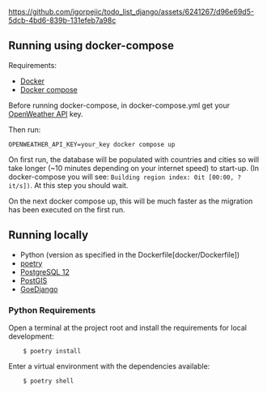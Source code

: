 https://github.com/igorpejic/todo_list_django/assets/6241267/d96e69d5-5dcb-4bd6-839b-131efeb7a98c

## Running using docker-compose


Requirements:
- [Docker](https://docs.docker.com/engine/install/)
- [Docker compose](https://docs.docker.com/compose/install/)

Before running docker-compose, in docker-compose.yml get your [OpenWeather API](https://openweathermap.org/api) key.

Then run:

`OPENWEATHER_API_KEY=your_key docker compose up`

On first run, the database will be populated with countries and cities so will take longer (~10 minutes depending on your internet speed) to start-up. 
(In docker-compose you will see: `Building region index: 0it [00:00, ?it/s])`. At this step you should wait.

On the next docker compose up, this will be much faster as the migration has been executed on the first run.



## Running locally

- Python (version as specified in the Dockerfile[docker/Dockerfile])
- [poetry](https://python-poetry.org/)
- [PostgreSQL 12](https://www.postgresql.org/download/)
- [PostGIS](https://postgis.net/)
- [GoeDjango](https://docs.djangoproject.com/en/dev/ref/contrib/gis/tutorial/#setting-up)


### Python Requirements

Open a terminal at the project root and install the requirements for local development:
```
    $ poetry install
```

Enter a virtual environment with the dependencies available:
```
    $ poetry shell
```
